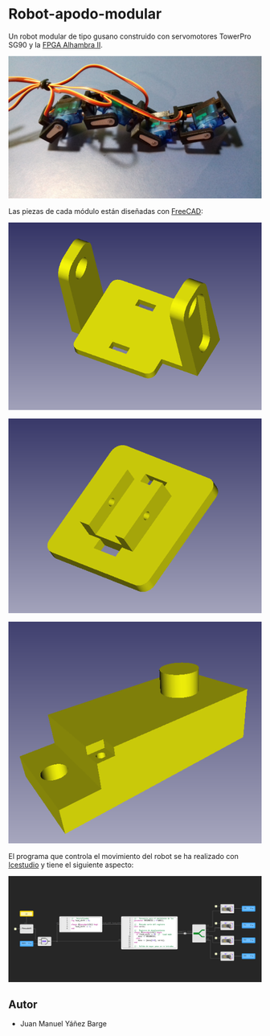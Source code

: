 # Robot-apodo-modular
Un robot modular de tipo gusano construido con servomotores TowerPro SG90 y la [FPGA Alhambra II](https://alhambrabits.com/).

![](https://github.com/JuanMYB/Robot-apodo-modular/blob/main/Imagenes/foto_robot.jpg)

Las piezas de cada módulo están diseñadas con [FreeCAD](https://www.freecadweb.org/):

![](https://github.com/JuanMYB/Robot-apodo-modular/blob/main/Imagenes/basculante_servo.png)

![](https://github.com/JuanMYB/Robot-apodo-modular/blob/main/Imagenes/base_servo.png)

![](https://github.com/JuanMYB/Robot-apodo-modular/blob/main/Imagenes/tapa_servo.png)

El programa que controla el movimiento del robot se ha realizado con [Icestudio](https://icestudio.io/) y tiene el siguiente aspecto:

![](https://github.com/JuanMYB/Robot-apodo-modular/blob/main/Imagenes/circuito_icestudio.png)

## Autor
* Juan Manuel Yáñez Barge
